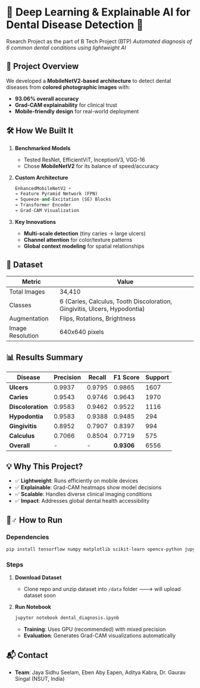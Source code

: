 # 🦷 **Deep Learning & Explainable AI for Dental Disease Detection** 🦷  

Rsearch Project as the part of B Tech Project (BTP)
*Automated diagnosis of 6 common dental conditions using lightweight AI*  

## 🚀 **Project Overview**  
We developed a **MobileNetV2-based architecture** to detect dental diseases from **colored photographic images** with:  
- **93.06% overall accuracy**  
- **Grad-CAM explainability** for clinical trust  
- **Mobile-friendly design** for real-world deployment  

## 🛠️ **How We Built It**  
1. **Benchmarked Models**  
   - Tested ResNet, EfficientViT, InceptionV3, VGG-16  
   - Chose **MobileNetV2** for its balance of speed/accuracy  

2. **Custom Architecture**  
   ```python  
   EnhancedMobileNetV2 +  
   ➔ Feature Pyramid Network (FPN)  
   ➔ Squeeze-and-Excitation (SE) Blocks  
   ➔ Transformer Encoder  
   ➔ Grad-CAM Visualization  
   ```

3. **Key Innovations**  
   - **Multi-scale detection** (tiny caries → large ulcers)  
   - **Channel attention** for color/texture patterns  
   - **Global context modeling** for spatial relationships  

## 📸 **Dataset**  
| **Metric**         | **Value**       |  
|---------------------|-----------------|  
| Total Images        | 34,410          |  
| Classes             | 6 (Caries, Calculus, Tooth Discoloration, Gingivitis, Ulcers, Hypodontia) |  
| Augmentation        | Flips, Rotations, Brightness |  
| Image Resolution    | 640x640 pixels  |  

## 📊 **Results Summary**  
| Disease           | Precision | Recall  | F1 Score | Support |  
|--------------------|-----------|---------|----------|---------|  
| **Ulcers**         | 0.9937    | 0.9795  | 0.9865   | 1607    |  
| **Caries**         | 0.9543    | 0.9746  | 0.9643   | 1970    |  
| **Discoloration**  | 0.9583    | 0.9462  | 0.9522   | 1116    |  
| **Hypodontia**     | 0.9583    | 0.9388  | 0.9485   | 294     |  
| **Gingivitis**     | 0.8952    | 0.7907  | 0.8397   | 994     |  
| **Calculus**       | 0.7066    | 0.8504  | 0.7719   | 575     |  
| **Overall**        | -         | -       | **0.9306** | 6556    |  

## 💡 **Why This Project?**  
- ✅ **Lightweight**: Runs efficiently on mobile devices  
- ✅ **Explainable**: Grad-CAM heatmaps show model decisions  
- ✅ **Scalable**: Handles diverse clinical imaging conditions  
- ✅ **Impact**: Addresses global dental health accessibility  

## 🏃♂️ **How to Run**  
### **Dependencies**  
```bash  
pip install tensorflow numpy matplotlib scikit-learn opencv-python jupyter  
```

### **Steps**  
1. **Download Dataset**  
   - Clone repo and unzip dataset into `/data` folder    ---> will upload dataset soon

2. **Run Notebook**  
   ```bash  
   jupyter notebook dental_diagnosis.ipynb  
   ```
   - **Training**: Uses GPU (recommended) with mixed precision  
   - **Evaluation**: Generates Grad-CAM visualizations automatically  

## 📬 **Contact**  
- **Team**: Jaya Sidhu Seelam, Eben Aby Eapen, Aditya Kabra, Dr. Gaurav Singal (NSUT, India)

